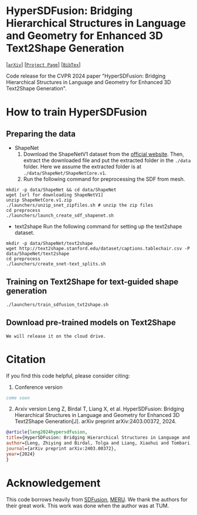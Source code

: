 # HyperSDFusion: Bridging Hierarchical Structures in Language and Geometry for Enhanced 3D Text2Shape Generation
[[`arXiv`](https://arxiv.org/abs/2403.00372)]
[[`Project Page`](https://hypersdfusion.github.io/)]
[[`BibTex`](#citation)]

Code release for the CVPR 2024 paper "HyperSDFusion: Bridging Hierarchical Structures in Language and Geometry for Enhanced 3D Text2Shape Generation".


# How to train HyperSDFusion

## Preparing the data

* ShapeNet
    1. Download the ShapeNetV1 dataset from the [official website](https://www.shapenet.org/). Then, extract the downloaded file and put the extracted folder in the `./data` folder. Here we assume the extracted folder is at `./data/ShapeNet/ShapeNetCore.v1`.
    2. Run the following command for preprocessing the SDF from mesh.
```
mkdir -p data/ShapeNet && cd data/ShapeNet
wget [url for downloading ShapeNetV1]
unzip ShapeNetCore.v1.zip
./launchers/unzip_snet_zipfiles.sh # unzip the zip files
cd preprocess
./launchers/launch_create_sdf_shapenet.sh
```
* text2shape
     Run the following command for setting up the text2shape dataset.
```
mkdir -p data/ShapeNet/text2shape
wget http://text2shape.stanford.edu/dataset/captions.tablechair.csv -P data/ShapeNet/text2shape
cd preprocess
./launchers/create_snet-text_splits.sh
```

## Training on Text2Shape for text-guided shape generation
```
./launchers/train_sdfusion_txt2shape.sh
```
## Download pre-trained models on Text2Shape
```
We will release it on the cloud drive.
```
# <a name="citation"></a> Citation

If you find this code helpful, please consider citing:

1. Conference version
```BibTeX
come soon
```
2. Arxiv version
Leng Z, Birdal T, Liang X, et al. HyperSDFusion: Bridging Hierarchical Structures in Language and Geometry for Enhanced 3D Text2Shape Generation[J]. arXiv preprint arXiv:2403.00372, 2024.

```BibTeX
@article{leng2024hypersdfusion,
title={HyperSDFusion: Bridging Hierarchical Structures in Language and Geometry for Enhanced 3D Text2Shape Generation},
author={Leng, Zhiying and Birdal, Tolga and Liang, Xiaohui and Tombari, Federico},
journal={arXiv preprint arXiv:2403.00372},
year={2024}
}
```

# Acknowledgement
This code borrows heavily from [SDFusion](https://github.com/yccyenchicheng/SDFusion), [MERU](https://github.com/facebookresearch/meru). We thank the authors for their great work.
This work was done when the author was at TUM.
